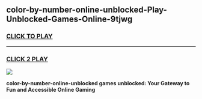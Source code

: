 
## color-by-number-online-unblocked-Play-Unblocked-Games-Online-9tjwg
<h3>
<a href="https://premium76.site?title=color-by-number-online-unblocked&ref=25A">CLICK TO PLAY</a></h3>
<hr>

<h3>
<a href="https://premium76.site?title=color-by-number-online-unblocked&ref=25A">CLICK 2 PLAY</a>
  
</h3>

<a href="https://premium76.site?title=color-by-number-online-unblocked&ref=25A"><img src="https://clearcache.store/games.png"></a>


**color-by-number-online-unblocked games unblocked: Your Gateway to Fun and Accessible Online Gaming**
